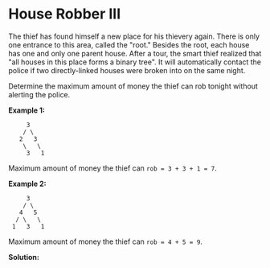 # House Robber III

The thief has found himself a new place for his thievery again. There is only one entrance to this area, called the "root." Besides the root, each house has one and only one parent house. After a tour, the smart thief realized that "all houses in this place forms a binary tree". It will automatically contact the police if two directly-linked houses were broken into on the same night.

Determine the maximum amount of money the thief can rob tonight without alerting the police.

**Example 1:**
```
     3
    / \
   2   3
    \   \ 
     3   1
```
Maximum amount of money the thief can `rob = 3 + 3 + 1 = 7`.

**Example 2:**
```
     3
    / \
   4   5
  / \   \ 
 1   3   1
```
Maximum amount of money the thief can `rob = 4 + 5 = 9`.

**Solution:**
```java

```